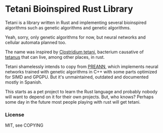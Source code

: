 # Tetani Bioinspired Rust Library

Tetani is a library written in Rust and implementing several
bioinspired algorithms such as genetic algorithms and genetic
algorithms.

Yeah, sorry, only genetic algorithms for now, but neural networks and
cellular automata planned too.

The name was inspired by [Clostridium tetani], bacterium causative of
[tetanus] that can live, among other places, in rust.

Tetani shamelessly intends to copy from [PREANN], which implements
neural networks trained with genetic algorithms in C++ with some
parts optimized for SIMD and GPGPU. But it's unmaintained, outdated
and documented mostly in Spanish.

This starts as a pet project to learn the Rust language and probably
nobody will want to depend on it for their own projects. But, who
knows? Perhaps some day in the future most people playing with rust will
get tetani.

[Clostridium tetani]: https://en.wikipedia.org/wiki/Clostridium_tetani

[tetanus]: https://en.wikipedia.org/wiki/Tetanus

[PREANN]: https://github.com/jtimon/preann

### License

MIT, see COPYING
